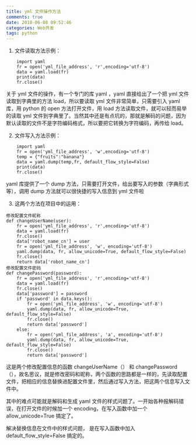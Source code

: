 ```yaml
---
title: yml 文件操作方法
comments: true
date: 2018-06-08 09:52:46
categories: Web开发
tags: python
---
```


1. 文件读取方法示例：

```
    import yaml
    fr = open('yml_file_address', 'r',encoding='utf-8')
    data = yaml.load(fr)
    print(data)
    fr.close()
```

关于 yml 文件的操作，有一个专门的库 yaml ，yaml 直接给出了一个把 yml 文件读取到字典里的方法 load，所以要读取 yml 文件非常简单，只需要引入 yaml 库，用 python 的 open 方法打开文件，用 load 方法读取文件，就可以轻而易举的读取 yml 文件到字典里了。当然其中还是有点坑的，那就是解码的问题，因为默认读取的文件不是字符编码格式，所以要把它转换为字符编码，再传给 load。

2. 文件写入方法示例：

```
    import yaml
    fr = open('yml_file_address', 'w',encoding='utf-8')
    temp = {"fruits":"banana"}
    data = yaml.dump(temp,fr, default_flow_style=False)
    print(data)
    fr.close()
```

yaml 库提供了一个 dump 方法，只需要打开文件，给出要写入的参数（字典形式等），调用 dump 方法就可以很快捷的写入信息到 yml 文件啦

3. 这两个方法在项目中的运用：

```
修改配置文件昵称
def changeUserName(user):
    fr = open('yml_file_address', 'r',encoding='utf-8')
    data = yaml.load(fr)
    fr.close()
    data['robot_name_cn'] = user
    fr = open('yml_file_address', 'w', encoding='utf-8')
    yaml.dump(data, fr, allow_unicode=True, default_flow_style=False)
    fr.close()
    return data['robot_name_cn']
修改配置文件密码
def changePassword(password):
    fr = open('yml_file_address', 'r',encoding='utf-8')
    data = yaml.load(fr)
    fr.close()
    data['password'] = password
    if 'password' in data.keys():
        fr = open('yml_file_address', 'w', encoding='utf-8')
        yaml.dump(data, fr, allow_unicode=True, default_flow_style=False)
        fr.close()
        return data['password']
    else:
        fr = open('yml_file_address', 'a', encoding='utf-8')
        yaml.dump(data, fr, allow_unicode=True, default_flow_style=False)
        fr.close()
        return data['password']
```

这是两个修改配置信息的函数 changeUserName（） 和 changePassword（），故名思议，就是修改密码和昵称，两个函数的思路都是一样的，先读取配置文件，把相应的信息替换进配置文件里，然后通过写入方法，把这两个信息写入文件中。

其中的难点可能就是解码和生成 yaml 文件的样式问题了。一开始各种报解码错误，在打开文件的时候加一个 encoding，在写入函数中加一个 allow_unicode=True 搞定了。

解决替换信息在文件中的样式问题， 是在写入函数中加入 default_flow_style=False 搞定的。
